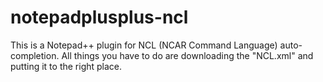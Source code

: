 # notepadplusplus-ncl
This is a Notepad++ plugin for NCL (NCAR Command Language) auto-completion. All things you have to do are downloading the "NCL.xml" and putting it to the right place.
